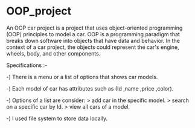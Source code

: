 # OOP_project
An OOP car project is a project that uses object-oriented programming (OOP) principles to model a car. OOP is a programming paradigm that breaks down software into objects that have data and behavior. In the context of a car project, the objects could represent the car's engine, wheels, body, and other components.

Specifications :- 

-) There is a menu or a list of options that shows car models.
 
-) Each model of car has attributes such as (Id ,name ,price ,color).

-) Options of a list are consider: 
     > add car in the specific model.
     > search on a specific car by Id.
     > view all cars of a model.

 -) I used file system to store data locally.  
